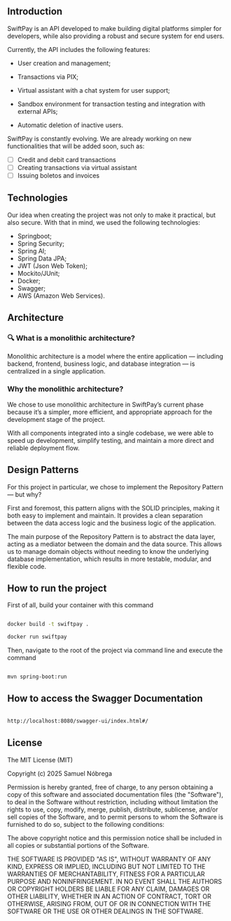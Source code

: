 ## Introduction

SwiftPay is an API developed to make building digital platforms simpler for developers, while also providing a robust and secure system for end users.

Currently, the API includes the following features:

- User creation and management;

- Transactions via PIX;

- Virtual assistant with a chat system for user support;

- Sandbox environment for transaction testing and integration with external APIs;

- Automatic deletion of inactive users.

SwiftPay is constantly evolving. We are already working on new functionalities that will be added soon, such as:

- [ ] Credit and debit card transactions
- [ ] Creating transactions via virtual assistant
- [ ] Issuing boletos and invoices

## Technologies

Our idea when creating the project was not only to make it practical, but also secure. With that in mind, we used the following technologies:

- Springboot;
- Spring Security;
- Spring AI;
- Spring Data JPA;
- JWT (Json Web Token);
- Mockito/JUnit;
- Docker;
- Swagger;
- AWS (Amazon Web Services).

## Architecture

### 🔍 What is a monolithic architecture?

Monolithic architecture is a model where the entire application — including backend, frontend, business logic, and database integration — is centralized in a single application.

### Why the monolithic architecture?

We chose to use monolithic architecture in SwiftPay’s current phase because it’s a simpler, more efficient, and appropriate approach for the development stage of the project.

With all components integrated into a single codebase, we were able to speed up development, simplify testing, and maintain a more direct and reliable deployment flow.

## Design Patterns

For this project in particular, we chose to implement the Repository Pattern — but why?

First and foremost, this pattern aligns with the SOLID principles, making it both easy to implement and maintain. It provides a clean separation between the data access logic and the business logic of the application.

The main purpose of the Repository Pattern is to abstract the data layer, acting as a mediator between the domain and the data source. This allows us to manage domain objects without needing to know the underlying database implementation, which results in more testable, modular, and flexible code.

## How to run the project

First of all, build your container with this command

```bash

docker build -t swiftpay .

docker run swiftpay

```

Then, navigate to the root of the project via command line and execute the command

```bash

mvn spring-boot:run

```

## How to access the Swagger Documentation

```bash

http://localhost:8080/swagger-ui/index.html#/

```

## License

The MIT License (MIT)

Copyright (c) 2025 Samuel Nóbrega

Permission is hereby granted, free of charge, to any person obtaining a copy of this software and associated documentation files (the "Software"), to deal in the Software without restriction, including without limitation the rights to use, copy, modify, merge, publish, distribute, sublicense, and/or sell copies of the Software, and to permit persons to whom the Software is furnished to do so, subject to the following conditions:

The above copyright notice and this permission notice shall be included in all copies or substantial portions of the Software.

THE SOFTWARE IS PROVIDED "AS IS", WITHOUT WARRANTY OF ANY KIND, EXPRESS OR IMPLIED, INCLUDING BUT NOT LIMITED TO THE WARRANTIES OF MERCHANTABILITY, FITNESS FOR A PARTICULAR PURPOSE AND NONINFRINGEMENT. IN NO EVENT SHALL THE AUTHORS OR COPYRIGHT HOLDERS BE LIABLE FOR ANY CLAIM, DAMAGES OR OTHER LIABILITY, WHETHER IN AN ACTION OF CONTRACT, TORT OR OTHERWISE, ARISING FROM, OUT OF OR IN CONNECTION WITH THE SOFTWARE OR THE USE OR OTHER DEALINGS IN THE SOFTWARE.

